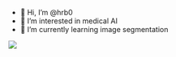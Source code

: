 - 🐤 Hi, I’m @hrb0
- 🐤 I’m interested in medical AI
- 🐤 I’m currently learning image segmentation

<a href="https://coooding-study.tistory.com/" target="_blank"><img src="https://img.shieds.io/badge/hrb0's blog-b5ebc?style=for-the-flat&logo=blogger&logoColor=black"/></a>

<!---
hrb0/hrb0 is a ✨ special ✨ repository because its `README.md` (this file) appears on your GitHub profile.
You can click the Preview link to take a look at your changes.
--->
